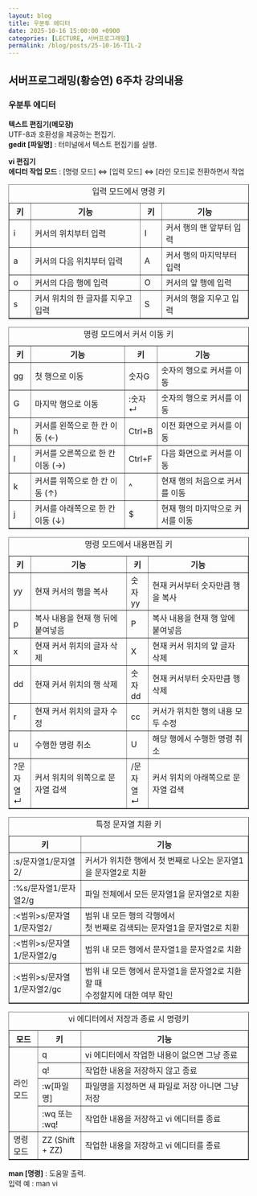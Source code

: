 ```yaml
---
layout: blog
title: 우분투 에디터
date: 2025-10-16 15:00:00 +0900
categories: [LECTURE, 서버프로그래밍]
permalink: /blog/posts/25-10-16-TIL-2
---
```


## 서버프로그래밍(황승연) 6주차 강의내용

### 우분투 에디터

**텍스트 편집기(메모장)**<br>
UTF-8과 호환성을 제공하는 편집기.<br>
**gedit [파일명]** : 터미널에서 텍스트 편집기를 실행.

**vi 편집기**<br>
**에디터 작업 모드** : [명령 모드] ⇔ [입력 모드] ⇔ [라인 모드]로 전환하면서 작업<br>

<table style="width:95%" border="1">
 <caption>입력 모드에서 명령 키</caption>
 <thead>
  <tr>
   <th style="width:9%">키</th>
   <th>기능</th>
   <th style="width:9%">키</th>
   <th>기능</th>
  </tr>
 </thead>
 <tbody>
  <tr>
   <td>i</td>
   <td>커서의 위치부터 입력</td>
   <td>I</td>
   <td>커서 행의 맨 앞부터 입력</td>
  </tr>
  <tr>
   <td>a</td>
   <td>커서의 다음 위치부터 입력</td>
   <td>A</td>
   <td>커서 행의 마지막부터 입력</td>
  </tr>
  <tr>
   <td>o</td>
   <td>커서의 다음 행에 입력</td>
   <td>O</td>
   <td>커서의 앞 행에 입력</td>
  </tr>
  <tr>
   <td>s</td>
   <td>커서 위치의 한 글자를 지우고 입력</td>
   <td>S</td>
   <td>커서의 행을 지우고 입력</td>
  </tr>
 </tbody>
</table>

<table style="width:95%" border="1">
 <caption>명령 모드에서 커서 이동 키</caption>
 <thead>
  <tr>
   <th style="width:9%">키</th>
   <th>기능</th>
   <th style="width:9%">키</th>
   <th>기능</th>
  </tr>
 </thead>
 <tbody>
  <tr>
   <td>gg</td>
   <td>첫 행으로 이동</td>
   <td>숫자G</td>
   <td>숫자의 행으로 커서를 이동</td>
  </tr>
  <tr>
   <td>G</td>
   <td>마지막 행으로 이동</td>
   <td>:숫자&crarr;</td>
   <td>숫자의 행으로 커서를 이동</td>
  </tr>
  <tr>
   <td>h</td>
   <td>커서를 왼쪽으로 한 칸 이동 (&larr;)</td>
   <td>Ctrl+B</td>
   <td>이전 화면으로 커서를 이동</td>
  </tr>
  <tr>
   <td>l</td>
   <td>커서를 오른쪽으로 한 칸 이동 (&rarr;)</td>
   <td>Ctrl+F</td>
   <td>다음 화면으로 커서를 이동</td>
  </tr>
  <tr>
   <td>k</td>
   <td>커서를 위쪽으로 한 칸 이동 (&uarr;)</td>
   <td>^</td>
   <td>현재 행의 처음으로 커서를 이동</td>
  </tr>
  <tr>
   <td>j</td>
   <td>커서를 아래쪽으로 한 칸 이동 (&darr;)</td>
   <td>$</td>
   <td>현재 행의 마지막으로 커서를 이동</td>
  </tr>
 </tbody>
</table>

<table style="width:95%" border="1">
 <caption>명령 모드에서 내용편집 키</caption>
 <thead>
  <tr>
   <th style="width:9%">키</th>
   <th>기능</th>
   <th style="width:9%">키</th>
   <th>기능</th>
  </tr>
 </thead>
 <tbody>
  <tr>
   <td>yy</td>
   <td>현재 커서의 행을 복사</td>
   <td>숫자yy</td>
   <td>현재 커서부터 숫자만큼 행을 복사</td>
  </tr>
  <tr>
   <td>p</td>
   <td>복사 내용을 현재 행 뒤에 붙여넣음</td>
   <td>P</td>
   <td>복사 내용을 현재 행 앞에 붙여넣음</td>
  </tr>
  <tr>
   <td>x</td>
   <td>현재 커서 위치의 글자 삭제</td>
   <td>X</td>
   <td>현재 커서 위치의 앞 글자 삭제</td>
  </tr>
  <tr>
   <td>dd</td>
   <td>현재 커서 위치의 행 삭제</td>
   <td>숫자dd</td>
   <td>현재 커서부터 숫자만큼 행 삭제</td>
  </tr>
  <tr>
   <td>r</td>
   <td>현재 커서 위치의 글자 수정</td>
   <td>cc</td>
   <td>커서가 위치한 행의 내용 모두 수정</td>
  </tr>
  <tr>
   <td>u</td>
   <td>수행한 명령 취소</td>
   <td>U</td>
   <td>해당 행에서 수행한 명령 취소</td>
  </tr>
  <tr>
   <td>?문자열&crarr;</td>
   <td>커서 위치의 위쪽으로 문자열 검색</td>
   <td>/문자열&crarr;</td>
   <td>커서 위치의 아래쪽으로 문자열 검색</td>
  </tr>
 </tbody>
</table>

<table style="width:95%" border="1">
 <caption>특정 문자열 치환 키</caption>
 <thead>
  <tr>
   <th style="width:30%">키</th>
   <th>기능</th>
  </tr>
 </thead>
 <tbody>
  <tr>
   <td>:s/문자열1/문자열2/</td>
   <td>커서가 위치한 행에서 첫 번째로 나오는 문자열1을 문자열2로 치환</td>
  </tr>
  <tr>
   <td>:%s/문자열1/문자열2/g</td>
   <td>파일 전체에서 모든 문자열1을 문자열2로 치환</td>
  </tr>
  <tr>
   <td>:&lt;범위&gt;s/문자열1/문자열2/</td>
   <td>범위 내 모든 행의 각행에서<br>첫 번째로 검색되는 문자열1을 문자열2로 치환</td>
  </tr>
  <tr>
   <td>:&lt;범위&gt;s/문자열1/문자열2/g</td>
   <td>범위 내 모든 행에서 문자열1을 문자열2로 치환</td>
  </tr>
  <tr>
   <td>:&lt;범위&gt;s/문자열1/문자열2/gc</td>
   <td>범위 내 모든 행에서 문자열1을 문자열2로 치환할 때<br>수정할지에 대한 여부 확인</td>
  </tr>
 </tbody>
</table>

<table style="width:95%" border="1">
 <caption>vi 에디터에서 저장과 종료 시 명령키</caption>
 <thead>
  <tr>
   <th style="width:12%">모드</th>
   <th style="width:18%">키</th>
   <th>기능</th>
  </tr>
 </thead>
 <tbody>
  <tr>
   <td rowspan="4">라인 모드</td>
   <td>q</td>
   <td>vi 에디터에서 작업한 내용이 없으면 그냥 종료</td>
  </tr>
  <tr>
   <td>q!</td>
   <td>작업한 내용을 저장하지 않고 종료</td>
  </tr>
  <tr>
   <td>:w[파일명]</td>
   <td>파일명을 지정하면 새 파일로 저장 아니면 그냥 저장</td>
  </tr>
  <tr>
   <td>:wq 또는 :wq!</td>
   <td>작업한 내용을 저장하고 vi 에디터를 종료</td>
  </tr>
  <tr>
   <td>명령 모드</td>
   <td>ZZ (Shift + ZZ)</td>
   <td>작업한 내용을 저장하고 vi 에디터를 종료</td>
  </tr>
 </tbody>
</table>

**man [명령]** : 도움말 출력.<br>
입력 예 : man vi<br><br>
